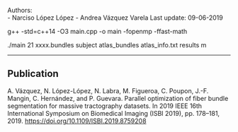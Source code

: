 Authors:  
    - Narciso López López
    - Andrea Vázquez Varela
Last update: 09-06-2019

g++ -std=c++14 -O3 main.cpp -o main -fopenmp -ffast-math

./main 21 xxxx.bundles subject  atlas_bundles atlas_info.txt results m

********************************************************************

## Publication

A. Vázquez, N. López-López, N. Labra, M. Figueroa, C. Poupon, J.-F. Mangin, C. Hernández, and P. Guevara. Parallel optimization of fiber bundle segmentation for massive tractography datasets. In 2019 IEEE 16th International Symposium on Biomedical Imaging (ISBI 2019), pp. 178–181, 2019. https://doi.org/10.1109/ISBI.2019.8759208

